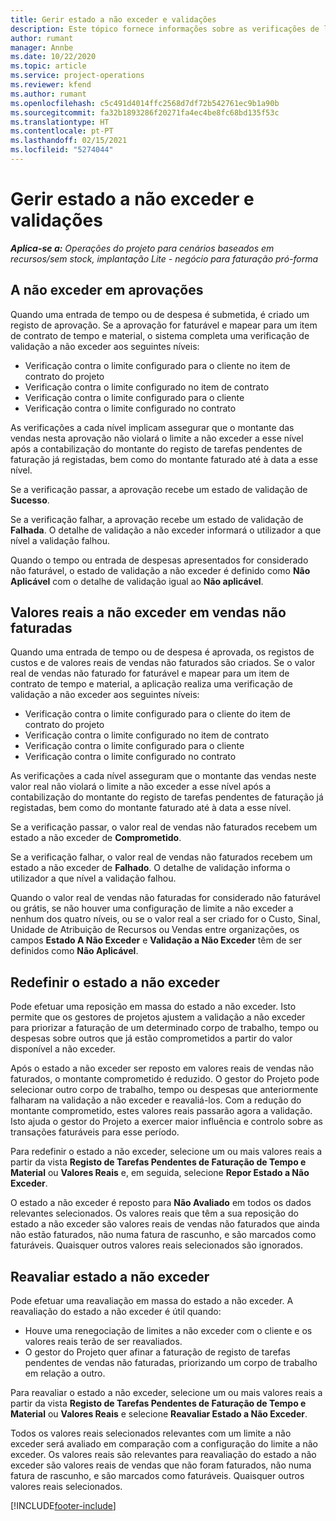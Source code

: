 ```yaml
---
title: Gerir estado a não exceder e validações
description: Este tópico fornece informações sobre as verificações de limite a não exceder realizadas no Project Operations.
author: rumant
manager: Annbe
ms.date: 10/22/2020
ms.topic: article
ms.service: project-operations
ms.reviewer: kfend
ms.author: rumant
ms.openlocfilehash: c5c491d4014ffc2568d7df72b542761ec9b1a90b
ms.sourcegitcommit: fa32b1893286f20271fa4ec4be8fc68bd135f53c
ms.translationtype: HT
ms.contentlocale: pt-PT
ms.lasthandoff: 02/15/2021
ms.locfileid: "5274044"
---
```

# <a name="manage-not-to-exceed-status-and-validations"></a>Gerir estado a não exceder e validações 

_**Aplica-se a:** Operações do projeto para cenários baseados em recursos/sem stock, implantação Lite - negócio para faturação pró-forma_

## <a name="not-to-exceed-on-approvals"></a>A não exceder em aprovações

Quando uma entrada de tempo ou de despesa é submetida, é criado um registo de aprovação. Se a aprovação for faturável e mapear para um item de contrato de tempo e material, o sistema completa uma verificação de validação a não exceder aos seguintes níveis:

  - Verificação contra o limite configurado para o cliente no item de contrato do projeto
  - Verificação contra o limite configurado no item de contrato
  - Verificação contra o limite configurado para o cliente
  - Verificação contra o limite configurado no contrato

As verificações a cada nível implicam assegurar que o montante das vendas nesta aprovação não violará o limite a não exceder a esse nível após a contabilização do montante do registo de tarefas pendentes de faturação já registadas, bem como do montante faturado até à data a esse nível.

Se a verificação passar, a aprovação recebe um estado de validação de **Sucesso**.

Se a verificação falhar, a aprovação recebe um estado de validação de **Falhada**. O detalhe de validação a não exceder informará o utilizador a que nível a validação falhou.

Quando o tempo ou entrada de despesas apresentados for considerado não faturável, o estado de validação a não exceder é definido como **Não Aplicável** com o detalhe de validação igual ao **Não aplicável**.

## <a name="not-to-exceed-on-unbilled-sales-actuals"></a>Valores reais a não exceder em vendas não faturadas

Quando uma entrada de tempo ou de despesa é aprovada, os registos de custos e de valores reais de vendas não faturados são criados. Se o valor real de vendas não faturado for faturável e mapear para um item de contrato de tempo e material, a aplicação realiza uma verificação de validação a não exceder aos seguintes níveis:

  - Verificação contra o limite configurado para o cliente do item de contrato do projeto
  - Verificação contra o limite configurado no item de contrato
  - Verificação contra o limite configurado para o cliente
  - Verificação contra o limite configurado no contrato

As verificações a cada nível asseguram que o montante das vendas neste valor real não violará o limite a não exceder a esse nível após a contabilização do montante do registo de tarefas pendentes de faturação já registadas, bem como do montante faturado até à data a esse nível.

Se a verificação passar, o valor real de vendas não faturados recebem um estado a não exceder de **Comprometido**.

Se a verificação falhar, o valor real de vendas não faturados recebem um estado a não exceder de **Falhado**. O detalhe de validação informa o utilizador a que nível a validação falhou.

Quando o valor real de vendas não faturadas for considerado não faturável ou grátis, se não houver uma configuração de limite a não exceder a nenhum dos quatro níveis, ou se o valor real a ser criado for o Custo, Sinal, Unidade de Atribuição de Recursos ou Vendas entre organizações, os campos **Estado A Não Exceder** e **Validação a Não Exceder** têm de ser definidos como **Não Aplicável**.

## <a name="reset-the-not-to-exceed-status"></a>Redefinir o estado a não exceder

Pode efetuar uma reposição em massa do estado a não exceder. Isto permite que os gestores de projetos ajustem a validação a não exceder para priorizar a faturação de um determinado corpo de trabalho, tempo ou despesas sobre outros que já estão comprometidos a partir do valor disponível a não exceder.

Após o estado a não exceder ser reposto em valores reais de vendas não faturados, o montante comprometido é reduzido. O gestor do Projeto pode selecionar outro corpo de trabalho, tempo ou despesas que anteriormente falharam na validação a não exceder e reavaliá-los. Com a redução do montante comprometido, estes valores reais passarão agora a validação. Isto ajuda o gestor do Projeto a exercer maior influência e controlo sobre as transações faturáveis para esse período.

Para redefinir o estado a não exceder, selecione um ou mais valores reais a partir da vista **Registo de Tarefas Pendentes de Faturação de Tempo e Material** ou **Valores Reais** e, em seguida, selecione **Repor Estado a Não Exceder**.

O estado a não exceder é reposto para **Não Avaliado** em todos os dados relevantes selecionados. Os valores reais que têm a sua reposição do estado a não exceder são valores reais de vendas não faturados que ainda não estão faturados, não numa fatura de rascunho, e são marcados como faturáveis. Quaisquer outros valores reais selecionados são ignorados.

## <a name="reevaluate-not-to-exceed-status"></a>Reavaliar estado a não exceder

Pode efetuar uma reavaliação em massa do estado a não exceder. A reavaliação do estado a não exceder é útil quando:

  - Houve uma renegociação de limites a não exceder com o cliente e os valores reais terão de ser reavaliados.
  - O gestor do Projeto quer afinar a faturação de registo de tarefas pendentes de vendas não faturadas, priorizando um corpo de trabalho em relação a outro.

Para reavaliar o estado a não exceder, selecione um ou mais valores reais a partir da vista **Registo de Tarefas Pendentes de Faturação de Tempo e Material** ou **Valores Reais** e selecione **Reavaliar Estado a Não Exceder**.

Todos os valores reais selecionados relevantes com um limite a não exceder será avaliado em comparação com a configuração do limite a não exceder. Os valores reais são relevantes para reavaliação do estado a não exceder são valores reais de vendas que não foram faturados, não numa fatura de rascunho, e são marcados como faturáveis. Quaisquer outros valores reais selecionados.


[!INCLUDE[footer-include](../../includes/footer-banner.md)]